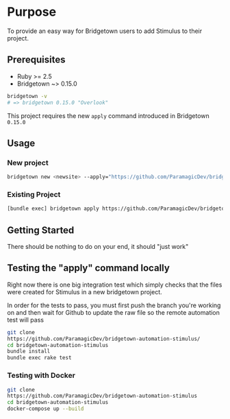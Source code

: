 # Purpose

To provide an easy way for Bridgetown users to add Stimulus to their project.

## Prerequisites

- Ruby >= 2.5
- Bridgetown ~> 0.15.0

```bash
bridgetown -v
# => bridgetown 0.15.0 "Overlook"
```

This project requires the new `apply` command introduced in Bridgetown
`0.15.0`

## Usage

### New project

```bash
bridgetown new <newsite> --apply="https://github.com/ParamagicDev/bridgetown-automation-stimulus"
```

### Existing Project

```bash
[bundle exec] bridgetown apply https://github.com/ParamagicDev/bridgetown-automation-stimulus
```

## Getting Started

There should be nothing to do on your end, it should "just work"

## Testing the "apply" command locally

Right now there is one big integration test which simply
checks that the files were created for Stimulus in a new bridgetown project.

In order for the tests to pass, you must first push the branch you're working on and then
wait for Github to update the raw file so the remote automation test will pass

```bash
git clone
https://github.com/ParamagicDev/bridgetown-automation-stimulus/
cd bridgetown-automation-stimulus
bundle install
bundle exec rake test
```

### Testing with Docker

```bash
git clone
https://github.com/ParamagicDev/bridgetown-automation-stimulus
cd bridgetown-automation-stimulus
docker-compose up --build
```
